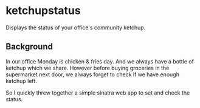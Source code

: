# ketchupstatus
Displays the status of your office's community ketchup.

## Background
In our office Monday is chicken & fries day. And we always have a bottle
of ketchup which we share. However before buying groceries in the supermarket
next door, we always forget to check if we have enough ketchup left.

So I quickly threw together a simple sinatra web app to set and check the
status.
